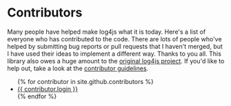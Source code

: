 # Contributors

Many people have helped make log4js what it is today. Here's a list of everyone who has contributed to the code. There are lots of people who've helped by submitting bug reports or pull requests that I haven't merged, but I have used their ideas to implement a different way. Thanks to you all. This library also owes a huge amount to the [original log4js project](https://github.com/stritti/log4js). If you'd like to help out, take a look at the [contributor guidelines](contrib-guidelines.md).

<ul>
{% for contributor in site.github.contributors %}
<li><a href="{{ contributor.html_url }}">{{ contributor.login }}</a></li>
{% endfor %}
</ul>
